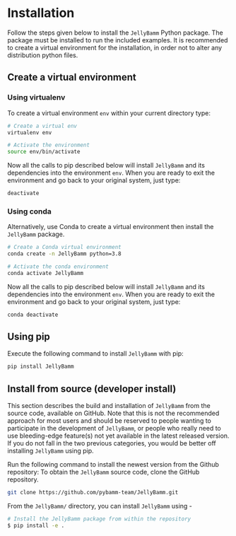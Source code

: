# Installation
Follow the steps given below to install the `JellyBamm` Python package. The package must be installed to run the included examples. It is recommended to create a virtual environment for the installation, in order not to alter any distribution python files.

## Create a virtual environment

### Using virtualenv
To create a virtual environment `env` within your current directory type:

```bash
# Create a virtual env
virtualenv env

# Activate the environment
source env/bin/activate
```

Now all the calls to pip described below will install `JellyBamm` and its dependencies into the environment `env`. When you are ready to exit the environment and go back to your original system, just type:

```bash
deactivate
```

### Using conda
Alternatively, use Conda to create a virtual environment then install the `JellyBamm` package.

```bash
# Create a Conda virtual environment
conda create -n JellyBamm python=3.8

# Activate the conda environment
conda activate JellyBamm
```

Now all the calls to pip described below will install `JellyBamm` and its dependencies into the environment `env`. When you are ready to exit the environment and go back to your original system, just type:

```bash
conda deactivate
```

## Using pip
Execute the following command to install `JellyBamm` with pip:

```bash
pip install JellyBamm
```

## Install from source (developer install)
This section describes the build and installation of `JellyBamm` from the source code, available on GitHub. Note that this is not the recommended approach for most users and should be reserved to people wanting to participate in the development of `JellyBamm`, or people who really need to use bleeding-edge feature(s) not yet available in the latest released version. If you do not fall in the two previous categories, you would be better off installing `JellyBamm` using pip.

Run the following command to install the newest version from the Github repository:
To obtain the `JellyBamm` source code, clone the GitHub repository.

```bash
git clone https://github.com/pybamm-team/JellyBamm.git
```
From the `JellyBamm/` directory, you can install `JellyBamm` using -
```bash
# Install the JellyBamm package from within the repository
$ pip install -e .
```
